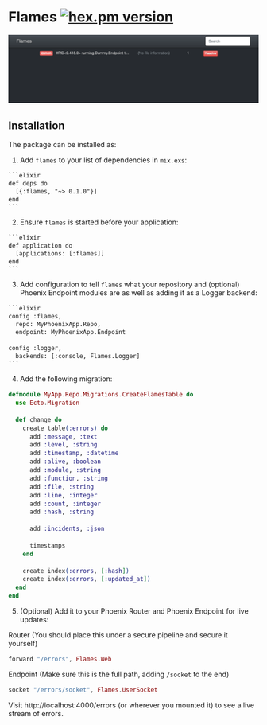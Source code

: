 # Flames [![hex.pm version](https://img.shields.io/hexpm/v/flames.svg)](https://hex.pm/packages/flames)

![Example Dashboard](example.png)

## Installation

The package can be installed as:

  1. Add `flames` to your list of dependencies in `mix.exs`:

    ```elixir
    def deps do
      [{:flames, "~> 0.1.0"}]
    end
    ```

  2. Ensure `flames` is started before your application:

    ```elixir
    def application do
      [applications: [:flames]]
    end
    ```

  3. Add configuration to tell `flames` what your repository and (optional) Phoenix Endpoint modules are as well as adding it as a Logger backend:

    ```elixir
    config :flames,
      repo: MyPhoenixApp.Repo,
      endpoint: MyPhoenixApp.Endpoint

    config :logger,
      backends: [:console, Flames.Logger]
    ```

  4. Add the following migration:

  ```elixir
  defmodule MyApp.Repo.Migrations.CreateFlamesTable do
    use Ecto.Migration

    def change do
      create table(:errors) do
        add :message, :text
        add :level, :string
        add :timestamp, :datetime
        add :alive, :boolean
        add :module, :string
        add :function, :string
        add :file, :string
        add :line, :integer
        add :count, :integer
        add :hash, :string

        add :incidents, :json

        timestamps
      end

      create index(:errors, [:hash])
      create index(:errors, [:updated_at])
    end
  end
  ```

  5. (Optional) Add it to your Phoenix Router and Phoenix Endpoint for live updates:

  Router (You should place this under a secure pipeline and secure it yourself)
  ```elixir
  forward "/errors", Flames.Web
  ```

  Endpoint (Make sure this is the full path, adding `/socket` to the end)
  ```elixir
  socket "/errors/socket", Flames.UserSocket
  ```


  Visit http://localhost:4000/errors (or wherever you mounted it) to see a live stream of errors.
